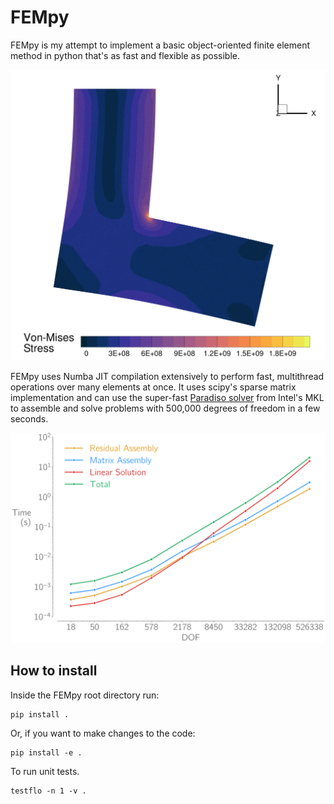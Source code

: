 # FEMpy

FEMpy is my attempt to implement a basic object-oriented finite element method in python that's as fast and flexible as possible.

![Pretty Colours](Images/VonMises_Vert.png)

FEMpy uses Numba JIT compilation extensively to perform fast, multithread operations over many elements at once.
It uses scipy's sparse matrix implementation and can use the super-fast [Paradiso solver](https://github.com/haasad/PyPardisoProject) from Intel's MKL to assemble and solve problems with 500,000 degrees of freedom in a few seconds.

![FEMpy can easily handle problems with 500,000 degrees of freedom](Images/QuadElScaling.png)

## How to install
Inside the FEMpy root directory run:
```shell
pip install .
```
Or, if you want to make changes to the code:
```shell
pip install -e .
```

To run unit tests.
```shell
testflo -n 1 -v .
```
